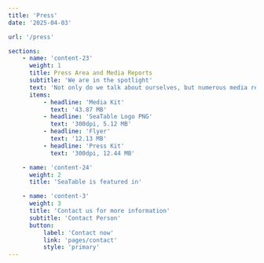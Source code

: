 ```yaml
---
title: 'Press'
date: '2025-04-03'

url: '/press'

sections:
    - name: 'content-23'
      weight: 1
      title: Press Area and Media Reports
      subtitle: 'We are in the spotlight'
      text: 'Not only do we talk about ourselves, but numerous media reports do as well. You can find them all here in our press area. Would you like to write about us too? Feel free! [Contact us]({{< relref "pages/contact" >}}) for more information.'
      items:
          - headline: 'Media Kit'
            text: '43.87 MB'
          - headline: 'SeaTable Logo PNG'
            text: '300dpi, 5.12 MB'
          - headline: 'Flyer'
            text: '12.13 MB'
          - headline: 'Press Kit'
            text: '300dpi, 12.44 MB'

    - name: 'content-24'
      weight: 2
      title: 'SeaTable is featured in'

    - name: 'content-3'
      weight: 3
      title: 'Contact us for more information'
      subtitle: 'Contact Person'
      button:
          label: 'Contact now'
          link: 'pages/contact'
          style: 'primary'
---
```

